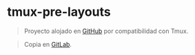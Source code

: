 # tmux-pre-layouts
> Proyecto alojado en [GitHub](https://github.com/dgautn/tmux-pre-layouts.git) por compatibilidad con Tmux.

> Copia en [GitLab](https://github.com/dgautn/tmux-pre-layouts.git).
